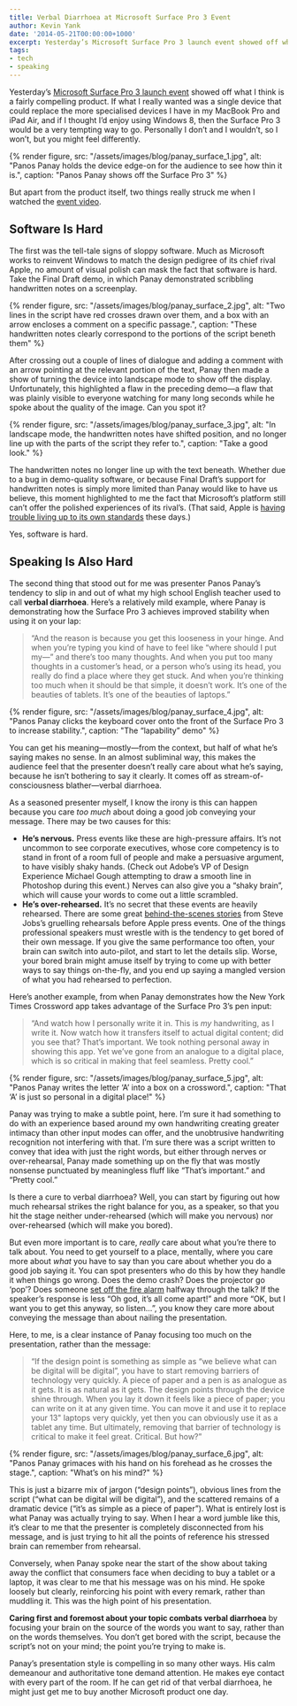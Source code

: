 ```yaml
---
title: Verbal Diarrhoea at Microsoft Surface Pro 3 Event
author: Kevin Yank
date: '2014-05-21T00:00:00+1000'
excerpt: Yesterday’s Microsoft Surface Pro 3 launch event showed off what I think is a fairly compelling product. But apart from the product itself, two things really struck me when I watched the event video. The first was the tell-tale signs of sloppy software. The second thing that stood out for me was presenter Panos Panay’s tendency to slip in and out of what my high school English teacher used to call verbal diarrhoea.
tags:
- tech
- speaking
---
```


Yesterday’s [Microsoft Surface Pro 3 launch event][event] showed off what I think is a fairly compelling product. If what I really wanted was a single device that could replace the more specialised devices I have in my MacBook Pro and iPad Air, and if I thought I’d enjoy using Windows 8, then the Surface Pro 3 would be a very tempting way to go. Personally I don’t and I wouldn’t, so I won’t, but you might feel differently.

{% render figure, src: "/assets/images/blog/panay_surface_1.jpg", alt: "Panos Panay holds the device edge-on for the audience to see how thin it is.", caption: "Panos Panay shows off the Surface Pro 3" %}

But apart from the product itself, two things really struck me when I watched the [event video][event].

## Software Is Hard

The first was the tell-tale signs of sloppy software. Much as Microsoft works to reinvent Windows to match the design pedigree of its chief rival Apple, no amount of visual polish can mask the fact that software is hard. Take the Final Draft demo, in which Panay demonstrated scribbling handwritten notes on a screenplay.

{% render figure, src: "/assets/images/blog/panay_surface_2.jpg", alt: "Two lines in the script have red crosses drawn over them, and a box with an arrow encloses a comment on a specific passage.", caption: "These handwritten notes clearly correspond to the portions of the script beneth them" %}

After crossing out a couple of lines of dialogue and adding a comment with an arrow pointing at the relevant portion of the text, Panay then made a show of turning the device into landscape mode to show off the display. Unfortunately, this highlighted a flaw in the preceding demo—a flaw that was plainly visible to everyone watching for many long seconds while he spoke about the quality of the image. Can you spot it?

{% render figure, src: "/assets/images/blog/panay_surface_3.jpg", alt: "In landscape mode, the handwritten notes have shifted position, and no longer line up with the parts of the script they refer to.", caption: "Take a good look." %}

The handwritten notes no longer line up with the text beneath. Whether due to a bug in demo-quality software, or because Final Draft’s support for handwritten notes is simply more limited than Panay would like to have us believe, this moment highlighted to me the fact that Microsoft’s platform still can’t offer the polished experiences of its rival’s. (That said, Apple is [having trouble living up to its own standards][itunes-podcasts-bad-design] these days.)

Yes, software is hard.

## Speaking Is Also Hard

The second thing that stood out for me was presenter Panos Panay’s tendency to slip in and out of what my high school English teacher used to call **verbal diarrhoea**. Here’s a relatively mild example, where Panay is demonstrating how the Surface Pro 3 achieves improved stability when using it on your lap:

> “And the reason is because you get this looseness in your hinge. And when you’re typing you kind of have to feel like “where should I put my—” and there’s too many thoughts. And when you put too many thoughts in a customer’s head, or a person who’s using its head, you really do find a place where they get stuck. And when you’re thinking too much when it should be that simple, it doesn’t work. It’s one of the beauties of tablets. It’s one of the beauties of laptops.”

{% render figure, src: "/assets/images/blog/panay_surface_4.jpg", alt: "Panos Panay clicks the keyboard cover onto the front of the Surface Pro 3 to increase stability.", caption: "The “lapability” demo" %}

You can get his meaning—mostly—from the context, but half of what he’s saying makes no sense. In an almost subliminal way, this makes the audience feel that the presenter doesn’t really care about what he’s saying, because he isn’t bothering to say it clearly. It comes off as stream-of-consciousness blather—verbal diarrhoea.

As a seasoned presenter myself, I know the irony is this can happen because you care *too much* about doing a good job conveying your message. There may be two causes for this:

- **He’s nervous.** Press events like these are high-pressure affairs. It’s not uncommon to see corporate executives, whose core competency is to stand in front of a room full of people and make a persuasive argument, to have visibly shaky hands. (Check out Adobe’s VP of Design Experience Michael Gough attempting to draw a smooth line in Photoshop during this event.) Nerves can also give you a “shaky brain”, which will cause your words to come out a little scrambled.
- **He’s over-rehearsed.** It’s no secret that these events are heavily rehearsed. There are some great [behind-the-scenes stories][cup-of-stfu] from Steve Jobs’s gruelling rehearsals before Apple press events. One of the things professional speakers must wrestle with is the tendency to get bored of their own message. If you give the same performance too often, your brain can switch into auto-pilot, and start to let the details slip. Worse, your bored brain might amuse itself by trying to come up with better ways to say things on-the-fly, and you end up saying a mangled version of what you had rehearsed to perfection.

Here’s another example, from when Panay demonstrates how the New York Times Crossword app takes advantage of the Surface Pro 3’s pen input:

> “And watch how I personally write it in. This is *my* handwriting, as I write it. Now watch how it transfers itself to actual digital content; did you see that? That’s important. We took nothing personal away in showing this app. Yet we’ve gone from an analogue to a digital place, which is so critical in making that feel seamless. Pretty cool.”

{% render figure, src: "/assets/images/blog/panay_surface_5.jpg", alt: "Panos Panay writes the letter ‘A’ into a box on a crossword.", caption: "That ‘A’ is just so personal in a digital place!" %}

Panay was trying to make a subtle point, here. I’m sure it had something to do with an experience based around my own handwriting creating greater intimacy than other input modes can offer, and the unobtrusive handwriting recognition not interfering with that. I’m sure there was a script written to convey that idea with just the right words, but either through nerves or over-rehearsal, Panay made something up on the fly that was mostly nonsense punctuated by meaningless fluff like “That’s important.” and “Pretty cool.”

Is there a cure to verbal diarrhoea? Well, you can start by figuring out how much rehearsal strikes the right balance for you, as a speaker, so that you hit the stage neither under-rehearsed (which will make you nervous) nor over-rehearsed (which will make you bored).

But even more important is to care, *really* care about what you’re there to talk about. You need to get yourself to a place, mentally, where you care more about *what* you have to say than you care about whether you do a good job saying it. You can spot presenters who do this by how they handle it when things go wrong. Does the demo crash? Does the projector go ‘pop’? Does someone [set off the fire alarm][tantek-evac] halfway through the talk? If the speaker’s response is less “Oh god, it’s all come apart!” and more “OK, but I want you to get this anyway, so listen…”, you know they care more about conveying the message than about nailing the presentation.

Here, to me, is a clear instance of Panay focusing too much on the presentation, rather than the message:

> “If the design point is something as simple as “we believe what can be digital will be digital”, you have to start removing barriers of technology very quickly. A piece of paper and a pen is as analogue as it gets. It is as natural as it gets. The design points through the device shine through. When you lay it down it feels like a piece of paper; you can write on it at any given time. You can move it and use it to replace your 13" laptops very quickly, yet then you can obviously use it as a tablet any time. But ultimately, removing that barrier of technology is critical to make it feel great. Critical. But how?”

{% render figure, src: "/assets/images/blog/panay_surface_6.jpg", alt: "Panos Panay grimaces with his hand on his forehead as he crosses the stage.", caption: "What’s on his mind?" %}

This is just a bizarre mix of jargon (“design points”), obvious lines from the script (“what can be digital will be digital”), and the scattered remains of a dramatic device (“it’s as simple as a piece of paper”). What is entirely lost is what Panay was actually trying to say. When I hear a word jumble like this, it’s clear to me that the presenter is completely disconnected from his message, and is just trying to hit all the points of reference his stressed brain can remember from rehearsal.

Conversely, when Panay spoke near the start of the show about taking away the conflict that consumers face when deciding to buy a tablet or a laptop, it was clear to me that his message was on his mind. He spoke loosely but clearly, reinforcing his point with every remark, rather than muddling it. This was the high point of his presentation.

**Caring first and foremost about your topic combats verbal diarrhoea** by focusing your brain on the source of the words you want to say, rather than on the words themselves. You don’t get bored with the script, because the script’s not on your mind; the point you’re trying to make is.

Panay’s presentation style is compelling in so many other ways. His calm demeanour and authoritative tone demand attention. He makes eye contact with every part of the room. If he can get rid of that verbal diarrhoea, he might just get me to buy another Microsoft product one day.

[event]: https://www.microsoft.com/en-us/news/press/2014/may14/05-20webcast.aspx
[cup-of-stfu]: http://donmelton.com/2014/04/10/memories-of-steve/
[tantek-evac]: http://tantek.com/log/2005/09.html
[itunes-podcasts-bad-design]: https://twitter.com/sentience/status/468511399464161280
